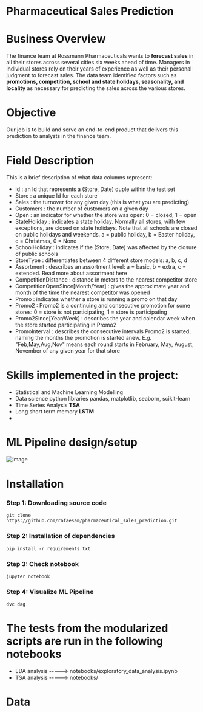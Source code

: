# Pharmaceutical Sales Prediction

# Business Overview

The finance team at Rossmann Pharmaceuticals wants to **forecast sales** in all their stores across several cities six weeks ahead of time. Managers in individual stores rely on their years of experience as well as their personal judgment to forecast sales. 
The data team identified factors such as **promotions, competition, school and state holidays, seasonality, and locality** as necessary for predicting the sales across the various stores.
# Objective
Our job is to build and serve an end-to-end product that delivers this prediction to analysts in the finance team.

# Field Description

This is a brief description of what data columns represent:

* Id : an Id that represents a (Store, Date) duple within the test set  <br />
* Store : a unique Id for each store  <br />
* Sales : the turnover for any given day (this is what you are predicting)  <br />
* Customers : the number of customers on a given day  <br />
* Open : an indicator for whether the store was open: 0 = closed, 1 = open <br />
* StateHoliday : indicates a state holiday. Normally all stores, with few exceptions, are closed on state holidays. Note that all schools are closed on public holidays and weekends. a = public holiday, b = Easter holiday, c = Christmas, 0 = None <br />
* SchoolHoliday : indicates if the (Store, Date) was affected by the closure of public schools <br />
* StoreType : differentiates between 4 different store models: a, b, c, d <br />
* Assortment : describes an assortment level: a = basic, b = extra, c = extended. Read more about assortment here <br />
* CompetitionDistance : distance in meters to the nearest competitor store <br />
* CompetitionOpenSince[Month/Year] : gives the approximate year and month of the time the nearest competitor was opened <br />
* Promo : indicates whether a store is running a promo on that day <br />
* Promo2 : Promo2 is a continuing and consecutive promotion for some stores: 0 = store is not participating, 1 = store is participating <br />
* Promo2Since[Year/Week] : describes the year and calendar week when the store started participating in Promo2 <br />
* PromoInterval : describes the consecutive intervals Promo2 is started, naming the months the promotion is started anew. E.g. "Feb,May,Aug,Nov" means each round starts in February, May, August, November of any given year for that store <br />


# Skills implemented in the project:
* Statistical and Machine Learning Modelling
* Data science python libraries pandas, matplotlib, seaborn, scikit-learn
* Time Series Analysis __TSA__
* Long short term memory __LSTM__
* 

# ML Pipeline design/setup
![image]()


# Installation
### Step 1: Downloading source code
```
git clone https://github.com/rafaesam/pharmaceutical_sales_prediction.git
```
### Step 2: Installation of dependencies
```
pip install -r requirements.txt
```
### Step 3: Check notebook
```
jupyter notebook
```
### Step 4: Visualize ML Pipeline
```
dvc dag
```

# The tests from the modularized scripts are run in the following notebooks
* EDA analysis -----> notebooks/exploratory_data_analysis.ipynb
* TSA analysis -----> notebooks/

# Data
